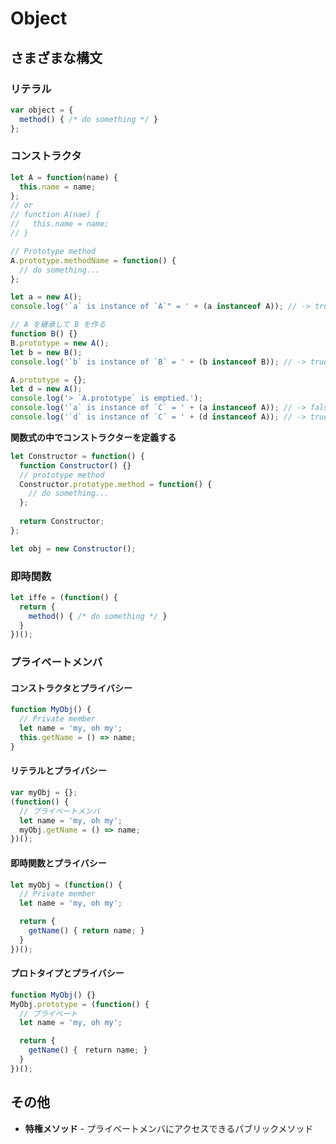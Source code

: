 # Object
## さまざまな構文
### リテラル

```js
var object = {
  method() { /* do something */ }
};
```

### コンストラクタ

```js
let A = function(name) {
  this.name = name;
};
// or
// function A(nae) {
//   this.name = name;
// }

// Prototype method
A.prototype.methodName = function() {
  // do something...
};

let a = new A();
console.log('`a` is instance of `A`" = ' + (a instanceof A)); // -> true

// A を継承して B を作る
function B() {}
B.prototype = new A();
let b = new B();
console.log('`b` is instance of `B` = ' + (b instanceof B)); // -> true

A.prototype = {};
let d = new A();
console.log('> `A.prototype` is emptied.');
console.log('`a` is instance of `C` = ' + (a instanceof A)); // -> false
console.log('`d` is instance of `C` = ' + (d instanceof A)); // -> true
```

__関数式の中でコンストラクターを定義する__

```js
let Constructor = function() {
  function Constructor() {}
  // prototype method
  Constructor.prototype.method = function() {
    // do something...
  };
  
  return Constructor;
};

let obj = new Constructor();
```

### 即時関数

```js
let iffe = (function() {
  return {
    method() { /* do something */ }
  }
})();
```

### プライベートメンバ
#### コンストラクタとプライバシー

```js
function MyObj() {
  // Private member
  let name = 'my, oh my';
  this.getName = () => name;
}
```

#### リテラルとプライバシー

```js
var myObj = {};
(function() {
  // プライベートメンバ
  let name = 'my, oh my';
  myObj.getName = () => name;
})();
```

#### 即時関数とプライバシー

```js
let myObj = (function() {
  // Private member
  let name = 'my, oh my';

  return {
    getName() { return name; }
  }
})();
```

#### プロトタイプとプライバシー

```js
function MyObj() {}
MyObj.prototype = (function() {
  // プライベート
  let name = 'my, oh my';

  return {
    getName() {　return name; }
  }
})();
```


## その他
- __特権メソッド__ - プライベートメンバにアクセスできるパブリックメソッド
